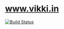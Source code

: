 # www.vikki.in
[![Build Status](https://travis-ci.org/vignesh88/vikki.svg?branch=master)](https://travis-ci.org/vignesh88/vikki)